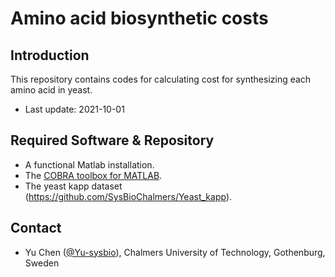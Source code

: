 Amino acid biosynthetic costs
===============

Introduction
------------

This repository contains codes for calculating cost for synthesizing each amino acid in yeast.

* Last update: 2021-10-01


Required Software & Repository
------------

* A functional Matlab installation.
* The [COBRA toolbox for MATLAB](https://github.com/opencobra/cobratoolbox).
* The yeast kapp dataset (https://github.com/SysBioChalmers/Yeast_kapp).


Contact
-------------------------------

* Yu Chen ([@Yu-sysbio](https://github.com/Yu-sysbio)), Chalmers University of Technology, Gothenburg, Sweden

